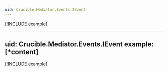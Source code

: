 ```yaml
---
uid: Crucible.Mediator.Events.IEvent
---
```


[!INCLUDE [example](../Fragments/marker-devx-tip.md)]

---
uid: Crucible.Mediator.Events.IEvent
example: [*content]
---

[!INCLUDE [example](../Fragments/event-example.md)]